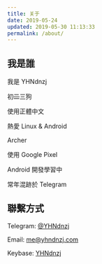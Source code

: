 ```yaml
---
title: 关于
date: 2019-05-24
updated: 2019-05-30 11:13:33
permalink: /about/
---
```


## 我是誰

我是 YHNdnzj

初~~二~~三狗

使用正體中文

熱愛 Linux & Android

Archer

使用 Google Pixel

Android 開發學習中

常年混跡於 Telegram

## 聯繫方式

Telegram: [@YHNdnzj](https://t.me/YHNdnzj)

Email: me@yhndnzj.com

Keybase: [YHNdnzj](https://keybase.io/yhndnzj)
